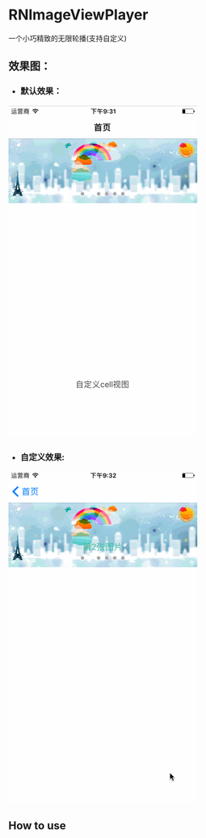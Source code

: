 # RNImageViewPlayer
一个小巧精致的无限轮播(支持自定义)

## 效果图：
* ### 默认效果：
![默认](https://github.com/rainedAllNight/RNImageViewPlayer/blob/master/RNImageViewPlayer.gif)

* ### 自定义效果:
![自定义](https://github.com/rainedAllNight/RNImageViewPlayer/blob/master/RNImageViewPlayerCustom.gif)

## How to use

